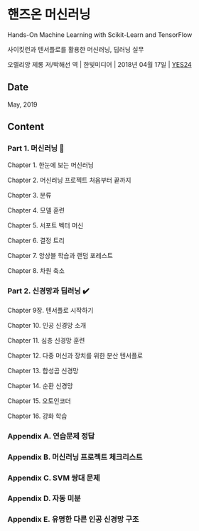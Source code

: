 # 핸즈온 머신러닝

Hands-On Machine Learning with Scikit-Learn and TensorFlow

사이킷런과 텐서플로를 활용한 머신러닝, 딥러닝 실무

오렐리앙 제롱 저/박해선 역 | 한빛미디어 | 2018년 04월 17일 | [YES24](http://www.yes24.com/Product/Goods/59878826)

## Date

May, 2019

## Content

### Part 1. 머신러닝 :construction:

Chapter 1. 한눈에 보는 머신러닝

Chapter 2. 머신러닝 프로젝트 처음부터 끝까지

Chapter 3. 분류

Chapter 4. 모델 훈련

Chapter 5. 서포트 벡터 머신

Chapter 6. 결정 트리

Chapter 7. 앙상블 학습과 랜덤 포레스트

Chapter 8. 차원 축소

### Part 2. 신경망과 딥러닝 :heavy_check_mark:

Chapter 9장. 텐서플로 시작하기

Chapter 10. 인공 신경망 소개

Chapter 11. 심층 신경망 훈련

Chapter 12. 다중 머신과 장치를 위한 분산 텐서플로

Chapter 13. 합성곱 신경망

Chapter 14. 순환 신경망

Chapter 15. 오토인코더

Chapter 16. 강화 학습

### Appendix A. 연습문제 정답

### Appendix B. 머신러닝 프로젝트 체크리스트

### Appendix C. SVM 쌍대 문제

### Appendix D. 자동 미분

### Appendix E. 유명한 다른 인공 신경망 구조

&nbsp; &nbsp; &nbsp; &nbsp; 
